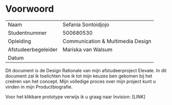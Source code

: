 # Voorwoord

|  |  |
| :--- | :--- |
| Naam | Sefania Sontoidjojo |
| Studentnummer | 500680530 |
| Opleiding | Communication & Multimedia Design |
| Afstudeerbegeleider | Mariska van Walsum |
| Datum |  |

Dit document is de Design Rationale van mijn afstudeerproject Elevate. In dit document zal ik toelichten hoe ik tot mijn keuzes ben gekomen bij het creëren van het concept. Mijn volledige proces over mijn project kunt u vinden in mijn Productbiografie.

Voor het klikbare prototype verwijs ik u graag naar Invision: \[LINK\]

